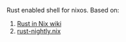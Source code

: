 Rust enabled shell for nixos.
Based on:
1. [Rust in Nix wiki](https://nixos.org/wiki/Rust#Nightlies)
2. [rust-nightly.nix](https://raw.githubusercontent.com/Ericson2314/nixos-configuration/nixos/user/.nixpkgs/rust-nightly.nix)
